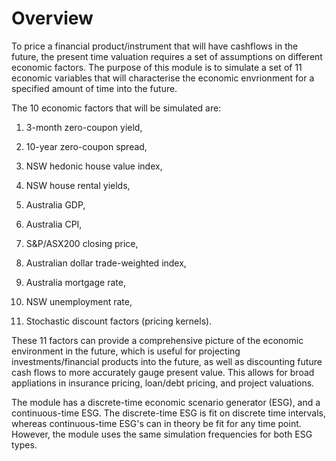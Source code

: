 # Overview

To price a financial product/instrument that will have cashflows in the future, 
the present time valuation requires a set of assumptions on different economic factors. 
The purpose of this module is to simulate a set of 11 economic variables that will 
characterise the economic envrionment for a specified amount of time into the future. 

The 10 economic factors that will be simulated are:

1. 3-month zero-coupon yield,

2. 10-year zero-coupon spread,

3. NSW hedonic house value index,

4. NSW house rental yields,

5. Australia GDP,

6. Australia CPI,

7. S&P/ASX200 closing price,

8. Australian dollar trade-weighted index,

9. Australia mortgage rate,

10. NSW unemployment rate,

11. Stochastic discount factors (pricing kernels). 

These 11 factors can provide a comprehensive picture of the economic environment in the 
future, which is useful for projecting investments/financial products into the future, as well 
as discounting future cash flows to more accurately gauge present value. This allows for broad
appliations in insurance pricing, loan/debt pricing, and project valuations.

The module has a discrete-time economic scenario generator (ESG), and a continuous-time ESG. The discrete-time ESG
is fit on discrete time intervals, whereas continuous-time ESG's can in theory be fit for any time 
point. However, the module uses the same simulation frequencies for both ESG types. 

